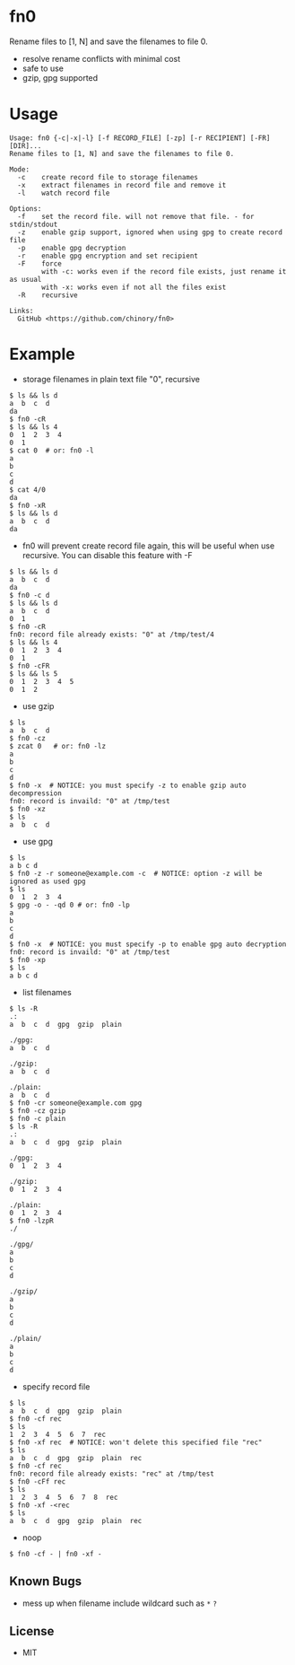 # fn0

Rename files to [1, N] and save the filenames to file 0.

- resolve rename conflicts with minimal cost
- safe to use
- gzip, gpg supported


# Usage
```
Usage: fn0 {-c|-x|-l} [-f RECORD_FILE] [-zp] [-r RECIPIENT] [-FR] [DIR]...
Rename files to [1, N] and save the filenames to file 0.

Mode:
  -c	create record file to storage filenames
  -x	extract filenames in record file and remove it
  -l	watch record file

Options:
  -f	set the record file. will not remove that file. - for stdin/stdout
  -z	enable gzip support, ignored when using gpg to create record file
  -p	enable gpg decryption
  -r	enable gpg encryption and set recipient
  -F	force
    	with -c: works even if the record file exists, just rename it as usual
    	with -x: works even if not all the files exist
  -R	recursive

Links:
  GitHub <https://github.com/chinory/fn0>
```
# Example
- storage filenames in plain text file "0", recursive

```shell
$ ls && ls d
a  b  c  d
da
$ fn0 -cR
$ ls && ls 4
0  1  2  3  4
0  1
$ cat 0  # or: fn0 -l
a
b
c
d
$ cat 4/0
da
$ fn0 -xR
$ ls && ls d
a  b  c  d
da
```
- fn0 will prevent create record file again, this will be useful when use recursive. You can disable this feature with -F

```shell
$ ls && ls d
a  b  c  d
da
$ fn0 -c d
$ ls && ls d
a  b  c  d
0  1
$ fn0 -cR
fn0: record file already exists: "0" at /tmp/test/4
$ ls && ls 4
0  1  2  3  4
0  1
$ fn0 -cFR
$ ls && ls 5
0  1  2  3  4  5
0  1  2
```

- use gzip 

```shell
$ ls
a  b  c  d
$ fn0 -cz
$ zcat 0   # or: fn0 -lz
a
b
c
d
$ fn0 -x  # NOTICE: you must specify -z to enable gzip auto decompression
fn0: record is invaild: "0" at /tmp/test
$ fn0 -xz  
$ ls
a  b  c  d
```
- use gpg 

```shell
$ ls
a b c d
$ fn0 -z -r someone@example.com -c  # NOTICE: option -z will be ignored as used gpg
$ ls
0  1  2  3  4
$ gpg -o - -qd 0 # or: fn0 -lp
a
b
c
d
$ fn0 -x  # NOTICE: you must specify -p to enable gpg auto decryption
fn0: record is invaild: "0" at /tmp/test
$ fn0 -xp
$ ls
a b c d
```
- list filenames

```shell
$ ls -R
.:
a  b  c  d  gpg  gzip  plain

./gpg:
a  b  c  d

./gzip:
a  b  c  d

./plain:
a  b  c  d
$ fn0 -cr someone@example.com gpg
$ fn0 -cz gzip
$ fn0 -c plain
$ ls -R
.:
a  b  c  d  gpg  gzip  plain

./gpg:
0  1  2  3  4

./gzip:
0  1  2  3  4

./plain:
0  1  2  3  4
$ fn0 -lzpR
./

./gpg/
a
b
c
d

./gzip/
a
b
c
d

./plain/
a
b
c
d
```

- specify record file

```shell
$ ls
a  b  c  d  gpg  gzip  plain
$ fn0 -cf rec
$ ls
1  2  3  4  5  6  7  rec
$ fn0 -xf rec  # NOTICE: won't delete this specified file "rec"
$ ls
a  b  c  d  gpg  gzip  plain  rec
$ fn0 -cf rec
fn0: record file already exists: "rec" at /tmp/test
$ fn0 -cFf rec
$ ls
1  2  3  4  5  6  7  8  rec
$ fn0 -xf -<rec
$ ls
a  b  c  d  gpg  gzip  plain  rec
```

- noop

```shell
$ fn0 -cf - | fn0 -xf -
```

## Known Bugs

- mess up when filename include wildcard such as `*` `?`


## License

- MIT